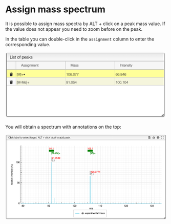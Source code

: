 # Assign mass spectrum

It is possible to assign mass spectra by ALT + click on a peak mass value. If the value does
not appear you need to zoom before on the peak.

In the table you can double-click in the `assignment` column to enter the corresponding value.

![list](list.png)

You will obtain a spectrum with annotations on the top:

![annotations](annotations.png)
